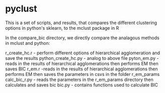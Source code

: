 # pyclust
This is a set of scripts, and results, that compares the different clustering options in python's sklearn, to the mclust package in R

In the compare_bic directory, we directly compare the analagous methods in mclust and python:

r_create_hc.r - perform different options of hierarchical agglomeration and save the results
python_create_hc.py - analog to above file
pyton_em.py - reads in the results of hierarchical agglomerations then performs EM then saves BIC
r_em.r -reads in the results of hierarchical agglomerations then performs EM then saves the parameters in csvs in the folder r_em_params
calc_bic_r.py - reads the parameters in the r_em_params directory then calculates and saves bic
bic.py - contains functions used to calculate BIC
	